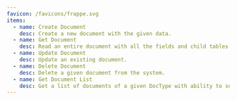 ```yaml
---
favicon: /favicons/frappe.svg
items:
  - name: Create Document 
    desc: Create a new document with the given data.
  - name: Get Document
    desc: Read an entire document with all the fields and child tables.
  - name: Update Document
    desc: Update an existing document.
  - name: Delete Document
    desc: Delete a given document from the system.
  - name: Get Document List
    desc: Get a list of documents of a given DocType with ability to set fields, filters, and limit.
---
```


<script setup>
  import CustomListing from '../../components/CustomListing.vue'
</script>

<CustomListing />

